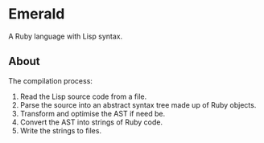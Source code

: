 # Emerald

A Ruby language with Lisp syntax.


## About

The compilation process:

1. Read the Lisp source code from a file.
2. Parse the source into an abstract syntax tree made up of Ruby objects.
3. Transform and optimise the AST if need be.
4. Convert the AST into strings of Ruby code.
5. Write the strings to files.
